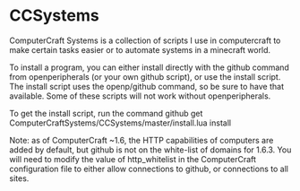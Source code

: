 CCSystems
=========

ComputerCraft Systems is a collection of scripts I use in computercraft to make certain tasks easier or to automate systems in a minecraft world.

To install a program, you can either install directly with the github command from openperipherals (or your own github script), or use the install script.  The install script uses the openp/github command, so be sure to have that available.  Some of these scripts will not work without openperipherals.

To get the install script, run the command github get ComputerCraftSystems/CCSystems/master/install.lua install

Note: as of ComputerCraft ~1.6, the HTTP capabilities of computers are added by default, but github is not on the white-list of domains for 1.6.3.  You will need to modify the value of http_whitelist in the ComputerCraft configuration file to either allow connections to github, or connections to all sites.
